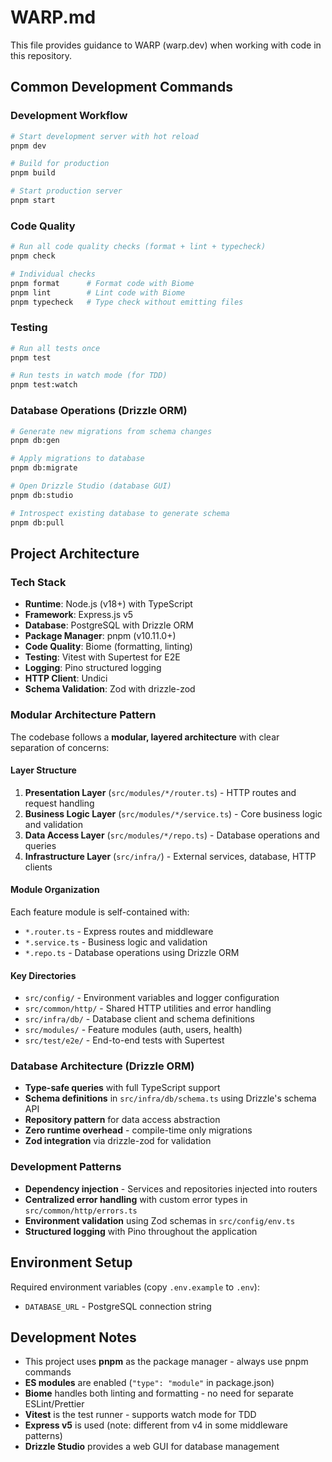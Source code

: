 # WARP.md

This file provides guidance to WARP (warp.dev) when working with code in this repository.

## Common Development Commands

### Development Workflow
```bash
# Start development server with hot reload
pnpm dev

# Build for production
pnpm build

# Start production server
pnpm start
```

### Code Quality
```bash
# Run all code quality checks (format + lint + typecheck)
pnpm check

# Individual checks
pnpm format      # Format code with Biome
pnpm lint        # Lint code with Biome  
pnpm typecheck   # Type check without emitting files
```

### Testing
```bash
# Run all tests once
pnpm test

# Run tests in watch mode (for TDD)
pnpm test:watch
```

### Database Operations (Drizzle ORM)
```bash
# Generate new migrations from schema changes
pnpm db:gen

# Apply migrations to database
pnpm db:migrate

# Open Drizzle Studio (database GUI)
pnpm db:studio

# Introspect existing database to generate schema
pnpm db:pull
```

## Project Architecture

### Tech Stack
- **Runtime**: Node.js (v18+) with TypeScript
- **Framework**: Express.js v5
- **Database**: PostgreSQL with Drizzle ORM
- **Package Manager**: pnpm (v10.11.0+)
- **Code Quality**: Biome (formatting, linting)
- **Testing**: Vitest with Supertest for E2E
- **Logging**: Pino structured logging
- **HTTP Client**: Undici
- **Schema Validation**: Zod with drizzle-zod

### Modular Architecture Pattern

The codebase follows a **modular, layered architecture** with clear separation of concerns:

#### Layer Structure
1. **Presentation Layer** (`src/modules/*/router.ts`) - HTTP routes and request handling
2. **Business Logic Layer** (`src/modules/*/service.ts`) - Core business logic and validation  
3. **Data Access Layer** (`src/modules/*/repo.ts`) - Database operations and queries
4. **Infrastructure Layer** (`src/infra/`) - External services, database, HTTP clients

#### Module Organization
Each feature module is self-contained with:
- `*.router.ts` - Express routes and middleware
- `*.service.ts` - Business logic and validation
- `*.repo.ts` - Database operations using Drizzle ORM

#### Key Directories
- `src/config/` - Environment variables and logger configuration
- `src/common/http/` - Shared HTTP utilities and error handling
- `src/infra/db/` - Database client and schema definitions
- `src/modules/` - Feature modules (auth, users, health)
- `src/test/e2e/` - End-to-end tests with Supertest

### Database Architecture (Drizzle ORM)
- **Type-safe queries** with full TypeScript support
- **Schema definitions** in `src/infra/db/schema.ts` using Drizzle's schema API
- **Repository pattern** for data access abstraction
- **Zero runtime overhead** - compile-time only migrations
- **Zod integration** via drizzle-zod for validation

### Development Patterns
- **Dependency injection** - Services and repositories injected into routers
- **Centralized error handling** with custom error types in `src/common/http/errors.ts`
- **Environment validation** using Zod schemas in `src/config/env.ts`
- **Structured logging** with Pino throughout the application

## Environment Setup

Required environment variables (copy `.env.example` to `.env`):
- `DATABASE_URL` - PostgreSQL connection string

## Development Notes

- This project uses **pnpm** as the package manager - always use pnpm commands
- **ES modules** are enabled (`"type": "module"` in package.json)
- **Biome** handles both linting and formatting - no need for separate ESLint/Prettier
- **Vitest** is the test runner - supports watch mode for TDD
- **Express v5** is used (note: different from v4 in some middleware patterns)
- **Drizzle Studio** provides a web GUI for database management